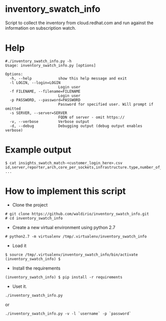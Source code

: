 # inventory_swatch_info
Script to collect the inventory from cloud.redhat.com and run against the information on subscription watch.


# Help
~~~
#./inventory_swatch_info.py -h
Usage: inventory_swatch_info.py [options]

Options:
  -h, --help            show this help message and exit
  -l LOGIN, --login=LOGIN
                        Login user
  -f FILENAME, --filename=FILENAME
                        Login user
  -p PASSWORD, --password=PASSWORD
                        Password for specified user. Will prompt if omitted
  -s SERVER, --server=SERVER
                        FQDN of server - omit https://
  -v, --verbose         Verbose output
  -d, --debug           Debugging output (debug output enables verbose)
~~~


# Example output
~~~
$ cat insights_swatch_match-<customer_login_here>.csv
id,server,reporter,arch,core_per_sockets,infrastructure.type,number_of_cpus,number_of_socket,satellite_managed,subscription_status,satellite_id,hypervisor,sw_inventory_id,sw_cores,sw_display_name,sw_hardware_type,sw_inventory_id,sw_last_seen,sw_measurement_type,sw_number_of_guests,sw_sockets,sw_subscription_manager_id
...
~~~


# How to implement this script
- Clone the project
~~~
# git clone https://github.com/waldirio/inventory_swatch_info.git
# cd inventory_swatch_info
~~~
- Create a new virtual environment using python 2.7
~~~
# python2.7 -m virtualenv /tmp/.virtualenv/inventory_swatch_info
~~~
- Load it
~~~
$ source /tmp/.virtualenv/inventory_swatch_info/bin/activate
(inventory_swatch_info) $
~~~
- Install the requirements
~~~
(inventory_swatch_info) $ pip install -r requirements 
~~~
- Uset it.
~~~
./inventory_swatch_info.py
~~~
or
~~~
./inventory_swatch_info.py -v -l `username` -p `password`
~~~
